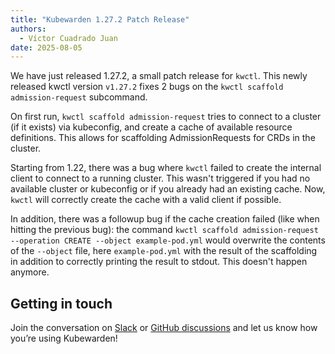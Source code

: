 ```yaml
---
title: "Kubewarden 1.27.2 Patch Release"
authors:
  - Víctor Cuadrado Juan
date: 2025-08-05
---
```


We have just released 1.27.2, a small patch release for `kwctl`.
This newly released kwctl version `v1.27.2` fixes 2 bugs on the
`kwctl scaffold admission-request` subcommand.

On first run, `kwctl scaffold admission-request` tries to connect to a cluster
(if it exists) via kubeconfig, and create a cache of available resource
definitions. This allows for scaffolding AdmissionRequests for CRDs in the
cluster.

Starting from 1.22, there was a bug where `kwctl` failed to create the internal
client to connect to a running cluster. This wasn't triggered if you had no
available cluster or kubeconfig or if you already had an existing cache.
Now, `kwctl` will correctly create the cache with a valid client if possible.

In addition, there was a followup bug if the cache creation failed (like when
hitting the previous bug): the command
`kwctl scaffold admission-request --operation CREATE --object example-pod.yml`
would overwrite the contents of the `--object` file, here `example-pod.yml`
with the result of the scaffolding in addition to correctly printing the result
to stdout. This doesn't happen anymore.

## Getting in touch

Join the conversation on
[Slack](https://kubernetes.slack.com/?redir=%2Fmessages%2Fkubewarden) or
[GitHub discussions](https://github.com/orgs/kubewarden/discussions) and let us
know how you’re using Kubewarden!

